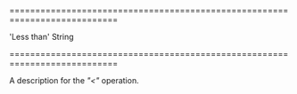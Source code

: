 ===========================================================================
<!--default-->'Less than'<!--/default-->
<!--type-->String<!--/type-->
===========================================================================

<!--shortDescription-->
A description for the *"<"* operation.
<!--/shortDescription-->

<!--fullDescription-->

<!--/fullDescription-->